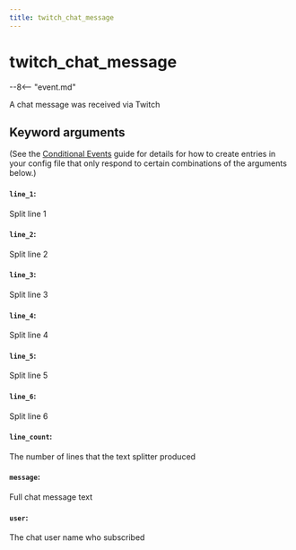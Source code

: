 ```yaml
---
title: twitch_chat_message
---
```


# twitch_chat_message


--8<-- "event.md"

A chat message was received via Twitch

## Keyword arguments

(See the [Conditional Events](overview/conditional.md)
guide for details for how to create entries in your config file that
only respond to certain combinations of the arguments below.)

#### `line_1`:

Split line 1

#### `line_2`:

Split line 2

#### `line_3`:

Split line 3

#### `line_4`:

Split line 4

#### `line_5`:

Split line 5

#### `line_6`:

Split line 6

#### `line_count`:

The number of lines that the text splitter produced

#### `message`:

Full chat message text

#### `user`:

The chat user name who subscribed
